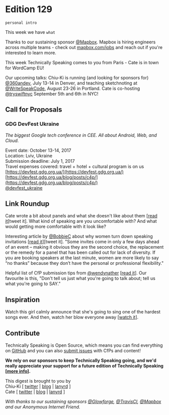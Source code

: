 # Edition 129

`personal intro`

This week we have `what`

Thanks to our sustaining sponsor [@Mapbox](http://twitter.com/mapbox). Mapbox is hiring engineers across multiple teams - check out [mapbox.com/jobs](http://mapbox.com/jobs) and reach out if you're interested to learn more.

This week Technically Speaking comes to you from Paris - Cate is in town for WordCamp EU!

Our upcoming talks: Chiu-Ki is running (and looking for sponsors for) [@360andev](http://twitter.com/360andev), July 13-14 in Denver, and teaching sketchnoting at [@WriteSpeakCode](https://twitter.com/WriteSpeakCode), August 23-26 in Portland. Cate is co-hosting [@tryswiftnyc](http://twitter.com/tryswiftnyc) September 5th and 6th in NYC! 


## Call for Proposals

### GDG DevFest Ukraine
*The biggest Google tech conference in CEE. All about Android, Web, and Cloud.* 
 
Event date: October 13-14, 2017  
Location: Lviv, Ukraine  
Submission deadline: July 1, 2017  
Travel expenses covered: travel + hotel + cultural program is on us  
[https://devfest.gdg.org.ua/](https://devfest.gdg.org.ua/)  
[https://devfest.gdg.org.ua/blog/posts/c4p/](https://devfest.gdg.org.ua/blog/posts/c4p/)  
[@devfest_ukraine](https://twitter.com/devfest_ukraine)


## Link Roundup

Cate wrote a bit about panels and what she doesn't like about them [[read it](https://cate.blog/2017/06/08/on-panels/)[tweet it]. What kind of speaking are you uncomfortable with? And what would getting more comfortable with it look like?

Interesting article by [@BobbieC](https://twitter.com/BobbieC) about why women turn down speaking invitations [[read it](https://www.linkedin.com/pulse/why-women-turn-down-speaking-invitations-bobbie-carlton)][tweet it]. "Some invites come in only a few days ahead of an event – making it obvious they are the second choice, the replacement or the remedy for a panel that has been called out for lack of diversity. If you are booking speakers at the last minute, women are more likely to say “no thanks” because they don’t have the personal or professional flexibility."

Helpful list of CfP submission tips from [@wendynather](http://twitter.com/wendynather) [[read it](https://twitter.com/wendynather/status/866059454609018880)]. Our favourite is this, "Don't tell us just what you're going to talk about; tell us what you're going to SAY."

## Inspiration

Watch this girl calmly announce that she's going to sing one of the hardest songs ever. And then, watch her blow everyone away [[watch it](https://twitter.com/greatvaluetrash/status/870368007423369216)].  

## Contribute

Technically Speaking is Open Source, which means you can find everything on [GitHub](https://github.com/catehstn/technically-speaking/) and you can also [submit issues](https://github.com/catehstn/technically-speaking/issues/new) with CfPs and content!

**We rely on our sponsors to keep Technically Speaking going, and we'd really appreciate your support for a future edition of Technically Speaking [[more info](http://www.techspeak.email/sponsorship/)].**  


This digest is brought to you by  
Chiu-Ki [ [twitter](https://twitter.com/chiuki) | [blog](http://blog.sqisland.com/) | [lanyrd](http://lanyrd.com/profile/chiuki/) ]  
Cate [ [twitter](https://twitter.com/catehstn) | [blog](http://www.cate.blog/) | [lanyrd](http://lanyrd.com/profile/catehstn/) ]

*With thanks to our sustaining sponsors [@Glowforge](http://twitter.com/glowforge), [@TravisCI](http://twitter.com/travisci), [@Mapbox](http://twitter.com/mapbox) and our Anonymous Internet Friend.*

